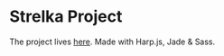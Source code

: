 # Strelka Project
The project lives [here](http://monchitonet.github.io/strelka.github.io/).
Made with Harp.js, Jade & Sass.
